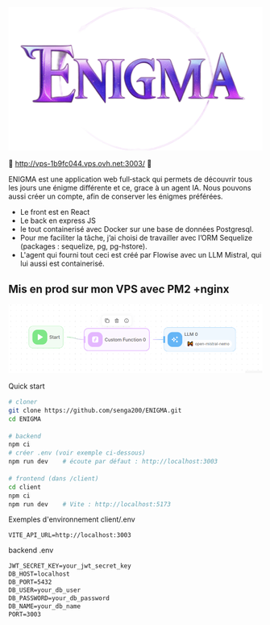 
![Titre](client/src/assets/titre.png)

🔮 http://vps-1b9fc044.vps.ovh.net:3003/ 🔮 


ENIGMA est une application web full‑stack qui permets de découvrir tous les jours une énigme différente et ce, grace à un agent IA.
Nous pouvons aussi créer un compte, afin de conserver les énigmes préférées.

- Le front est en React
- Le back en express JS
- le tout containerisé avec Docker sur une base de données Postgresql.
- Pour me faciliter la tâche, j’ai choisi de travailler avec l’ORM Sequelize (packages : sequelize, pg, pg-hstore).
- L'agent qui fourni tout ceci est créé par Flowise avec un LLM Mistral, qui lui aussi est containerisé. 
## Mis en prod sur mon VPS avec PM2 +nginx

![Agent](https://github.com/senga200/ENIGMA/blob/main/agent.png)


Quick start 
```bash
# cloner
git clone https://github.com/senga200/ENIGMA.git
cd ENIGMA

# backend
npm ci
# créer .env (voir exemple ci‑dessous)
npm run dev    # écoute par défaut : http://localhost:3003

# frontend (dans /client)
cd client
npm ci
npm run dev    # Vite : http://localhost:5173
```

Exemples d'environnement
client/.env
```env
VITE_API_URL=http://localhost:3003
```

backend .env
```env
JWT_SECRET_KEY=your_jwt_secret_key
DB_HOST=localhost
DB_PORT=5432
DB_USER=your_db_user
DB_PASSWORD=your_db_password
DB_NAME=your_db_name
PORT=3003
```
